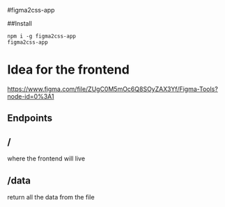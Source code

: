 #figma2css-app

##Install

```
npm i -g figma2css-app
figma2css-app
```

# Idea for the frontend

https://www.figma.com/file/ZUgC0M5mOc6Q8SOyZAX3Yf/Figma-Tools?node-id=0%3A1


## Endpoints
## /
where the frontend will live

## /data
return all the data from the file

